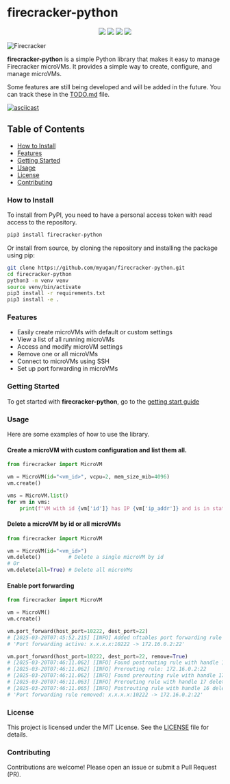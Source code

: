 # firecracker-python

<p align="center">
<a href="https://opensource.org/license/MIT"><img src="https://img.shields.io/badge/License-MIT-yellow.svg"></a>
<a href="https://github.com/myugan/firecracker-python"><img src="https://img.shields.io/github/stars/myugan/firecracker-python.svg?style=social&label=Star"></a>
<a href="https://github.com/myugan/firecracker-python"><img src="https://img.shields.io/github/forks/myugan/firecracker-python.svg?style=social&label=Fork"></a>
<a href="https://github.com/myugan/firecracker-python"><img src="https://img.shields.io/github/watchers/myugan/firecracker-python.svg?style=social&label=Watch"></a>
</p>

![Firecracker](img/firecracker.png)

**firecracker-python** is a simple Python library that makes it easy to manage Firecracker microVMs. It provides a simple way to create, configure, and manage microVMs.

Some features are still being developed and will be added in the future. You can track these in the [TODO.md](TODO.md) file.

[![asciicast](https://asciinema.org/a/nCD68S0KICqXt5206Eb3TA8FJ.svg)](https://asciinema.org/a/nCD68S0KICqXt5206Eb3TA8FJ)

## Table of Contents

- [How to Install](#how-to-install)
- [Features](#features)
- [Getting Started](#getting-started)
- [Usage](#usage)
- [License](#license)
- [Contributing](#contributing)

### How to Install

To install from PyPI, you need to have a personal access token with read access to the repository.

```bash
pip3 install firecracker-python
```

Or install from source, by cloning the repository and installing the package using pip:

```bash
git clone https://github.com/myugan/firecracker-python.git
cd firecracker-python
python3 -m venv venv
source venv/bin/activate
pip3 install -r requirements.txt
pip3 install -e .
```

### Features

- Easily create microVMs with default or custom settings
- View a list of all running microVMs
- Access and modify microVM settings
- Remove one or all microVMs
- Connect to microVMs using SSH
- Set up port forwarding in microVMs

### Getting Started

To get started with **firecracker-python**, go to the [getting start guide](docs/getting-started.md)

### Usage

Here are some examples of how to use the library.

#### Create a microVM with custom configuration and list them all.

```python
from firecracker import MicroVM

vm = MicroVM(id="<vm_id>", vcpu=2, mem_size_mib=4096)
vm.create()

vms = MicroVM.list()
for vm in vms:
    print(f"VM with id {vm['id']} has IP {vm['ip_addr']} and is in state {vm['state']}")
```

#### Delete a microVM by id or all microVMs

```python
from firecracker import MicroVM

vm = MicroVM(id="<vm_id>")
vm.delete()         # Delete a single microVM by id
# Or
vm.delete(all=True) # Delete all microVMs
```

#### Enable port forwarding

```python
from firecracker import MicroVM

vm = MicroVM()
vm.create()

vm.port_forward(host_port=10222, dest_port=22)
# [2025-03-20T07:45:52.215] [INFO] Added nftables port forwarding rule
# 'Port forwarding active: x.x.x.x:10222 -> 172.16.0.2:22'

vm.port_forward(host_port=10222, dest_port=22, remove=True)
# [2025-03-20T07:46:11.062] [INFO] Found postrouting rule with handle 16
# [2025-03-20T07:46:11.062] [INFO] Prerouting rule: 172.16.0.2:22
# [2025-03-20T07:46:11.062] [INFO] Found prerouting rule with handle 17
# [2025-03-20T07:46:11.063] [INFO] Prerouting rule with handle 17 deleted
# [2025-03-20T07:46:11.065] [INFO] Postrouting rule with handle 16 deleted
# 'Port forwarding rule removed: x.x.x.x:10222 -> 172.16.0.2:22'
```

### License

This project is licensed under the MIT License. See the [LICENSE](LICENSE) file for details.

### Contributing

Contributions are welcome! Please open an issue or submit a Pull Request (PR).